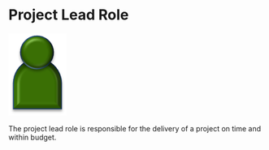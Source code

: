 <!-- SPDX-License-Identifier: Apache-2.0 -->

# Project Lead Role

![Icon](project-lead-role.png)

The project lead role is responsible for the delivery of
a project on time and within budget.

